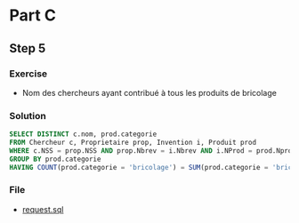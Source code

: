# Part C
## Step 5
### Exercise
* Nom des chercheurs ayant contribué à tous les produits de bricolage

### Solution
```sql
SELECT DISTINCT c.nom, prod.categorie
FROM Chercheur c, Proprietaire prop, Invention i, Produit prod
WHERE c.NSS = prop.NSS AND prop.Nbrev = i.Nbrev AND i.NProd = prod.Nprod
GROUP BY prod.categorie
HAVING COUNT(prod.categorie = 'bricolage') = SUM(prod.categorie = 'bricolage')
```

### File
* [request.sql](request.sql)